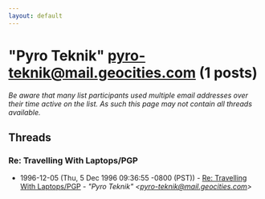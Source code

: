 ```yaml
---
layout: default
---
```


# "Pyro Teknik" <pyro-teknik@mail.geocities.com> (1 posts)

_Be aware that many list participants used multiple email addresses over their time active on the list. As such this page may not contain all threads available._

## Threads

### Re: Travelling With Laptops/PGP
+ 1996-12-05 (Thu, 5 Dec 1996 09:36:55 -0800 (PST)) - [Re: Travelling With Laptops/PGP](/archive/1996/12/6ef2db64113b4dff9b726ee5cd1f8516877b1dc04890f029f28671a95c80f9a4) - _"Pyro Teknik" \<pyro-teknik@mail.geocities.com\>_

